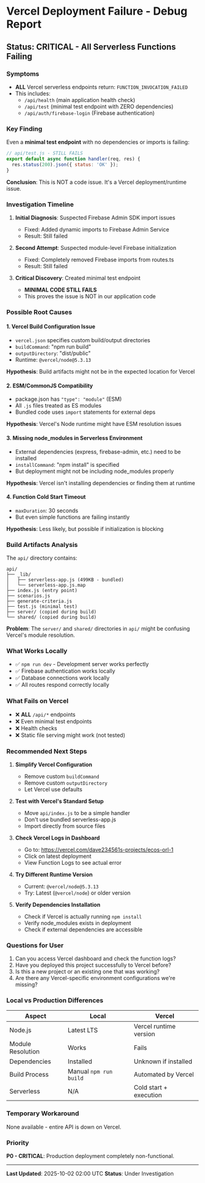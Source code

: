 # Vercel Deployment Failure - Debug Report

## Status: CRITICAL - All Serverless Functions Failing

### Symptoms
- **ALL** Vercel serverless endpoints return: `FUNCTION_INVOCATION_FAILED`
- This includes:
  - `/api/health` (main application health check)
  - `/api/test` (minimal test endpoint with ZERO dependencies)
  - `/api/auth/firebase-login` (Firebase authentication)

### Key Finding
Even a **minimal test endpoint** with no dependencies or imports is failing:
```javascript
// api/test.js - STILL FAILS
export default async function handler(req, res) {
  res.status(200).json({ status: 'OK' });
}
```

**Conclusion**: This is NOT a code issue. It's a Vercel deployment/runtime issue.

### Investigation Timeline

1. **Initial Diagnosis**: Suspected Firebase Admin SDK import issues
   - Fixed: Added dynamic imports to Firebase Admin Service
   - Result: Still failed

2. **Second Attempt**: Suspected module-level Firebase initialization
   - Fixed: Completely removed Firebase imports from routes.ts
   - Result: Still failed

3. **Critical Discovery**: Created minimal test endpoint
   - **MINIMAL CODE STILL FAILS**
   - This proves the issue is NOT in our application code

### Possible Root Causes

#### 1. Vercel Build Configuration Issue
- `vercel.json` specifies custom build/output directories
- `buildCommand`: "npm run build"
- `outputDirectory`: "dist/public"
- Runtime: `@vercel/node@5.3.13`

**Hypothesis**: Build artifacts might not be in the expected location for Vercel

#### 2. ESM/CommonJS Compatibility
- package.json has `"type": "module"` (ESM)
- All `.js` files treated as ES modules
- Bundled code uses `import` statements for external deps

**Hypothesis**: Vercel's Node runtime might have ESM resolution issues

#### 3. Missing node_modules in Serverless Environment
- External dependencies (express, firebase-admin, etc.) need to be installed
- `installCommand`: "npm install" is specified
- But deployment might not be including node_modules properly

**Hypothesis**: Vercel isn't installing dependencies or finding them at runtime

#### 4. Function Cold Start Timeout
- `maxDuration`: 30 seconds
- But even simple functions are failing instantly

**Hypothesis**: Less likely, but possible if initialization is blocking

### Build Artifacts Analysis

The `api/` directory contains:
```
api/
├── _lib/
│   ├── serverless-app.js (499KB - bundled)
│   └── serverless-app.js.map
├── index.js (entry point)
├── scenarios.js
├── generate-criteria.js
├── test.js (minimal test)
├── server/ (copied during build)
└── shared/ (copied during build)
```

**Problem**: The `server/` and `shared/` directories in `api/` might be confusing Vercel's module resolution.

### What Works Locally
- ✅ `npm run dev` - Development server works perfectly
- ✅ Firebase authentication works locally
- ✅ Database connections work locally
- ✅ All routes respond correctly locally

### What Fails on Vercel
- ❌ **ALL** `/api/*` endpoints
- ❌ Even minimal test endpoints
- ❌ Health checks
- ❌ Static file serving might work (not tested)

### Recommended Next Steps

1. **Simplify Vercel Configuration**
   - Remove custom `buildCommand`
   - Remove custom `outputDirectory`
   - Let Vercel use defaults

2. **Test with Vercel's Standard Setup**
   - Move `api/index.js` to be a simple handler
   - Don't use bundled serverless-app.js
   - Import directly from source files

3. **Check Vercel Logs in Dashboard**
   - Go to: https://vercel.com/dave234561s-projects/ecos-orl-1
   - Click on latest deployment
   - View Function Logs to see actual error

4. **Try Different Runtime Version**
   - Current: `@vercel/node@5.3.13`
   - Try: Latest (`@vercel/node`) or older version

5. **Verify Dependencies Installation**
   - Check if Vercel is actually running `npm install`
   - Verify node_modules exists in deployment
   - Check if external dependencies are accessible

### Questions for User

1. Can you access Vercel dashboard and check the function logs?
2. Have you deployed this project successfully to Vercel before?
3. Is this a new project or an existing one that was working?
4. Are there any Vercel-specific environment configurations we're missing?

### Local vs Production Differences

| Aspect | Local | Vercel |
|--------|-------|--------|
| Node.js | Latest LTS | Vercel runtime version |
| Module Resolution | Works | Fails |
| Dependencies | Installed | Unknown if installed |
| Build Process | Manual `npm run build` | Automated by Vercel |
| Serverless | N/A | Cold start + execution |

### Temporary Workaround
None available - entire API is down on Vercel.

### Priority
**P0 - CRITICAL**: Production deployment completely non-functional.

---

**Last Updated**: 2025-10-02 02:00 UTC
**Status**: Under Investigation
